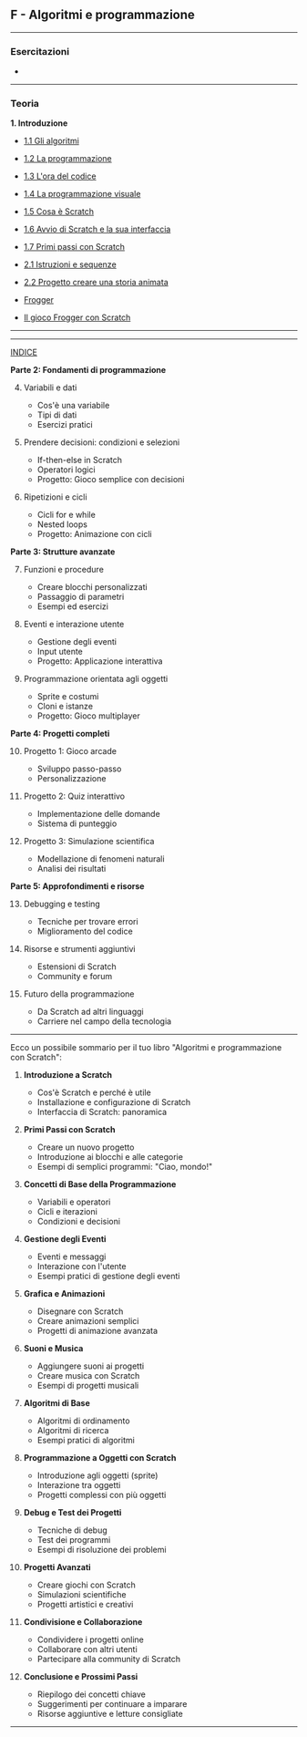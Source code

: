 ## F - Algoritmi e programmazione

---
### Esercitazioni
- 

---
### Teoria
**1. Introduzione**
- [1.1 Gli algoritmi](<vari/1.1 Gli algoritmi.md>)  
- [1.2 La programmazione](<vari/1.2 La programmazione.md>)
- [1.3 L'ora del codice](<vari/1.3 L'ora del codice.md>)
- [1.4 La programmazione visuale](<vari/1.4 La programmazione visuale.md>)
- [1.5 Cosa è Scratch](<vari/1.5 Cosa è Scratch.md>)
- [1.6 Avvio di Scratch e la sua interfaccia](<vari/1.6 Avvio di Scratch e la sua interfaccia.md>)
- [1.7 Primi passi con Scratch](<vari/1.7 Primi passi con Scratch.md>)

- [2.1 Istruzioni e sequenze](<vari/2.1 Istruzioni e sequenze.md>)
- [2.2 Progetto creare una storia animata](<vari/2.2 Progetto creare una storia animata.md>)

- [Frogger](<vari/Frogger.md>)
- [Il gioco Frogger con Scratch](https://github.com/filippo-bilardo/Il-gioco-Frogger-con-Scratch/blob/main/README.md)
---


---
[INDICE](<../README.md>)


**Parte 2: Fondamenti di programmazione**


4. Variabili e dati
   - Cos'è una variabile
   - Tipi di dati
   - Esercizi pratici

5. Prendere decisioni: condizioni e selezioni
   - If-then-else in Scratch
   - Operatori logici
   - Progetto: Gioco semplice con decisioni

6. Ripetizioni e cicli
   - Cicli for e while
   - Nested loops
   - Progetto: Animazione con cicli

**Parte 3: Strutture avanzate**

7. Funzioni e procedure
   - Creare blocchi personalizzati
   - Passaggio di parametri
   - Esempi ed esercizi

8. Eventi e interazione utente
   - Gestione degli eventi
   - Input utente
   - Progetto: Applicazione interattiva

9. Programmazione orientata agli oggetti
   - Sprite e costumi
   - Cloni e istanze
   - Progetto: Gioco multiplayer

**Parte 4: Progetti completi**

10. Progetto 1: Gioco arcade
    - Sviluppo passo-passo
    - Personalizzazione

11. Progetto 2: Quiz interattivo
    - Implementazione delle domande
    - Sistema di punteggio

12. Progetto 3: Simulazione scientifica
    - Modellazione di fenomeni naturali
    - Analisi dei risultati

**Parte 5: Approfondimenti e risorse**

13. Debugging e testing
    - Tecniche per trovare errori
    - Miglioramento del codice

14. Risorse e strumenti aggiuntivi
    - Estensioni di Scratch
    - Community e forum

15. Futuro della programmazione
    - Da Scratch ad altri linguaggi
    - Carriere nel campo della tecnologia

---

Ecco un possibile sommario per il tuo libro "Algoritmi e programmazione con Scratch":

1. **Introduzione a Scratch**
   - Cos'è Scratch e perché è utile
   - Installazione e configurazione di Scratch
   - Interfaccia di Scratch: panoramica

2. **Primi Passi con Scratch**
   - Creare un nuovo progetto
   - Introduzione ai blocchi e alle categorie
   - Esempi di semplici programmi: "Ciao, mondo!"

3. **Concetti di Base della Programmazione**
   - Variabili e operatori
   - Cicli e iterazioni
   - Condizioni e decisioni

4. **Gestione degli Eventi**
   - Eventi e messaggi
   - Interazione con l'utente
   - Esempi pratici di gestione degli eventi

5. **Grafica e Animazioni**
   - Disegnare con Scratch
   - Creare animazioni semplici
   - Progetti di animazione avanzata

6. **Suoni e Musica**
   - Aggiungere suoni ai progetti
   - Creare musica con Scratch
   - Esempi di progetti musicali

7. **Algoritmi di Base**
   - Algoritmi di ordinamento
   - Algoritmi di ricerca
   - Esempi pratici di algoritmi

8. **Programmazione a Oggetti con Scratch**
   - Introduzione agli oggetti (sprite)
   - Interazione tra oggetti
   - Progetti complessi con più oggetti

9. **Debug e Test dei Progetti**
   - Tecniche di debug
   - Test dei programmi
   - Esempi di risoluzione dei problemi

10. **Progetti Avanzati**
    - Creare giochi con Scratch
    - Simulazioni scientifiche
    - Progetti artistici e creativi

11. **Condivisione e Collaborazione**
    - Condividere i progetti online
    - Collaborare con altri utenti
    - Partecipare alla community di Scratch

12. **Conclusione e Prossimi Passi**
    - Riepilogo dei concetti chiave
    - Suggerimenti per continuare a imparare
    - Risorse aggiuntive e letture consigliate

---

